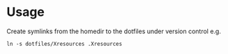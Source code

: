 # Usage
Create symlinks from the homedir to the dotfiles under version control e.g.

    ln -s dotfiles/Xresources .Xresources

